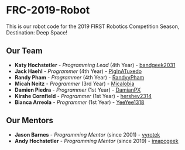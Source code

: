 # FRC-2019-Robot
This is our robot code for the 2019 FIRST Robotics Competition Season, Destination: Deep Space!
## Our Team
* **Katy Hochstetler** - *Programming Lead* (4th Year) - [bandgeek2031](https://github.com/bandgeek2031)
* **Jack Haehl** - *Programmer* (4th Year) - [PigInATuxedo](https://github.com/PigInATuxedo)
* **Randy Pham** - *Programmer* (4th Year) - [RandyyPham](https://github.com/RandyyPham)
* **Micah Neitz** - *Programmer* (3rd Year) - [Micalobia](https://github.com/Micalobia)
* **Damien Piedra** - *Programmer* (1st Year) - [DamianPX](https://github.com/DamianPX)
* **Kirshe Cornfield** - *Programmer* (1st Year) - [hershey2314](https://github.com/hershey2314)
* **Bianca Arreola** - *Programmer* (1st Year) - [YeeYee1318](https://github.com/YeeYee1318)
## Our Mentors
* **Jason Barnes** - *Programming Mentor* (since 2001) - [vyrotek](https://github.com/vyrotek)
* **Andy Hochstetler** - *Programming Mentor* (since 2019) - [imapcgeek](https://github.com/imapcgeek)
